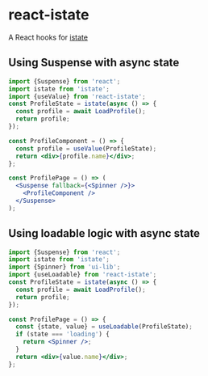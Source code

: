 # react-istate

A React hooks for [istate](https://github.com/linq2js/istate)

## Using Suspense with async state

```jsx harmony
import {Suspense} from 'react';
import istate from 'istate';
import {useValue} from 'react-istate';
const ProfileState = istate(async () => {
  const profile = await LoadProfile();
  return profile;
});

const ProfileComponent = () => {
  const profile = useValue(ProfileState);
  return <div>{profile.name}</div>;
};

const ProfilePage = () => (
  <Suspense fallback={<Spinner />}>
    <ProfileComponent />
  </Suspense>
);
```

## Using loadable logic with async state

```jsx harmony
import {Suspense} from 'react';
import istate from 'istate';
import {Spinner} from 'ui-lib';
import {useLoadable} from 'react-istate';
const ProfileState = istate(async () => {
  const profile = await LoadProfile();
  return profile;
});

const ProfilePage = () => {
  const {state, value} = useLoadable(ProfileState);
  if (state === 'loading') {
    return <Spinner />;
  }
  return <div>{value.name}</div>;
};
```
